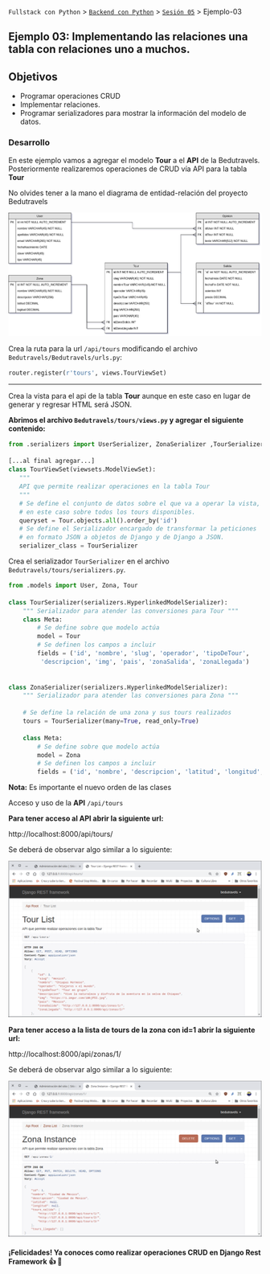 `Fullstack con Python` > [`Backend con Python`](../../Readme.md) > [`Sesión 05`](../Readme.md) > Ejemplo-03
## Ejemplo 03: Implementando las relaciones una tabla con relaciones uno a muchos.

## Objetivos
- Programar operaciones CRUD
- Implementar relaciones.
- Programar serializadores para mostrar la información del modelo de datos.

### Desarrollo

En este ejemplo vamos a agregar el modelo __Tour__ a el __API__ de la Bedutravels.
Posteriormente realizaremos operaciones de CRUD vía API para la tabla __Tour__


No olvides tener a la mano el diagrama de entidad-relación del proyecto Bedutravels

   ![Diagrama entidad-relación](assets/bedutravels-modelo-er.png)

Crea la ruta para la url `/api/tours` modificando el archivo `Bedutravels/Bedutravels/urls.py`:

   ```python
   router.register(r'tours', views.TourViewSet)
   ```
   ***

Crea la vista para el api de la tabla __Tour__ aunque en este caso en lugar de generar y regresar HTML será JSON.

   __Abrimos el archivo `Bedutravels/tours/views.py` y agregar el siguiente contenido:__

   ```python
   from .serializers import UserSerializer, ZonaSerializer ,TourSerializer

   [...al final agregar...]
   class TourViewSet(viewsets.ModelViewSet):
      """
      API que permite realizar operaciones en la tabla Tour
      """
      # Se define el conjunto de datos sobre el que va a operar la vista,
      # en este caso sobre todos los tours disponibles.
      queryset = Tour.objects.all().order_by('id')
      # Se define el Serializador encargado de transformar la peticiones
      # en formato JSON a objetos de Django y de Django a JSON.
      serializer_class = TourSerializer
   ```

Crea el serializador `TourSerializer` en el archivo `Bedutravels/tours/serializers.py`.

   ```python
   from .models import User, Zona, Tour

   class TourSerializer(serializers.HyperlinkedModelSerializer):
       """ Serializador para atender las conversiones para Tour """
       class Meta:
           # Se define sobre que modelo actúa
           model = Tour
           # Se definen los campos a incluir
           fields = ('id', 'nombre', 'slug', 'operador', 'tipoDeTour',
            'descripcion', 'img', 'pais', 'zonaSalida', 'zonaLlegada')


   class ZonaSerializer(serializers.HyperlinkedModelSerializer):
       """ Serializador para atender las conversiones para Zona """

       # Se define la relación de una zona y sus tours realizados
       tours = TourSerializer(many=True, read_only=True)

       class Meta:
           # Se define sobre que modelo actúa
           model = Zona
           # Se definen los campos a incluir
           fields = ('id', 'nombre', 'descripcion', 'latitud', 'longitud', 'tours_salida', 'tours_llegada')
   ```
   __Nota:__ Es importante el nuevo orden de las clases

Acceso y uso de la __API__ `/api/tours`

   __Para tener acceso al API abrir la siguiente url:__

   http://localhost:8000/api/tours/

   Se deberá de observar algo similar a lo siguiente:

   ![bedutravels API Tours](assets/api-tours-01.png)

   __Para tener acceso a la lista de tours de la zona con id=1 abrir la siguiente url:__

   http://localhost:8000/api/zonas/1/

   Se deberá de observar algo similar a lo siguiente:

   ![bedutravels API Tours](assets/api-tours-02.png)


#### ¡Felicidades! Ya conoces como realizar operaciones CRUD en Django Rest Framework :+1: :1st_place_medal:

